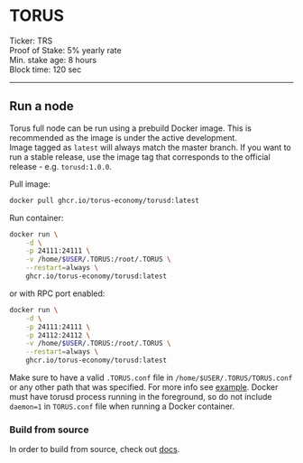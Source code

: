 # TORUS

Ticker: TRS \
Proof of Stake: 5% yearly rate \
Min. stake age: 8 hours \
Block time: 120 sec

*****************************

## Run a node

Torus full node can be run using a prebuild Docker image. This is recommended as the image is under the active development. \
Image tagged as `latest` will always match the master branch.
If you want to run a stable release, use the image tag that corresponds to the official release - e.g. `torusd:1.0.0`.

Pull image:
```bash
docker pull ghcr.io/torus-economy/torusd:latest
```

Run container:
```bash
docker run \
    -d \
    -p 24111:24111 \
    -v /home/$USER/.TORUS:/root/.TORUS \
    --restart=always \
    ghcr.io/torus-economy/torusd:latest
```

or with RPC port enabled:
```bash
docker run \
    -d \
    -p 24111:24111 \
    -p 24112:24112 \
    -v /home/$USER/.TORUS:/root/.TORUS \
    --restart=always \
    ghcr.io/torus-economy/torusd:latest
```

Make sure to have a valid `.TORUS.conf` file in `/home/$USER/.TORUS/TORUS.conf` or any other path that was specified.
For more info see [example](TORUS.conf).
Docker must have torusd process running in the foreground, so do not include `daemon=1` in `TORUS.conf` file when running a Docker container.

### Build from source

In order to build from source, check out [docs](doc).
